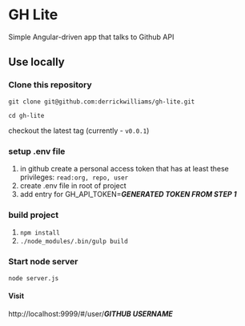 # GH Lite
Simple Angular-driven app that talks to Github API

## Use locally

### Clone this repository
```git clone git@github.com:derrickwilliams/gh-lite.git```

```cd gh-lite```

checkout the latest tag (currently - `v0.0.1`)

### setup .env file
1. in github create a personal access token that has at least these privileges: `read:org, repo, user`
2. create .env file in root of project
3. add entry for GH_API_TOKEN=*****GENERATED TOKEN FROM STEP 1*****

### build project
1. `npm install`
2. `./node_modules/.bin/gulp build`

### Start node server
```node server.js``` 

#### Visit
http://localhost:9999/#/user/*****GITHUB USERNAME*****
